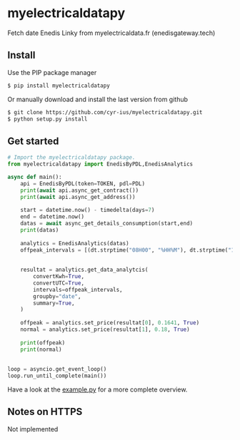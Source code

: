 # myelectricaldatapy

Fetch date Enedis Linky from myelectricaldata.fr (enedisgateway.tech)

## Install

Use the PIP package manager

```bash
$ pip install myelectricaldatapy
```

Or manually download and install the last version from github

```bash
$ git clone https://github.com/cyr-ius/myelectricaldatapy.git
$ python setup.py install
```

## Get started

```python
# Import the myelectricaldatapy package.
from myelectricaldatapy import EnedisByPDL,EnedisAnalytics

async def main():
    api = EnedisByPDL(token=TOKEN, pdl=PDL)
    print(await api.async_get_contract())
    print(await api.async_get_address())
    
    start = datetime.now() - timedelta(days=7)
    end = datetime.now()
    datas = await async_get_details_consumption(start,end)
    print(datas)
    
    analytics = EnedisAnalytics(datas)
    offpeak_intervals = [(dt.strptime("08H00", "%HH%M"), dt.strptime("12H00", "%HH%M"))]
    
    
    resultat = analytics.get_data_analytcis(
        convertKwh=True,
        convertUTC=True,
        intervals=offpeak_intervals,
        groupby="date",
        summary=True,
    )
      
    offpeak = analytics.set_price(resultat[0], 0.1641, True)
    normal = analytics.set_price(resultat[1], 0.18, True)
    
    print(offpeak)
    print(normal)
    
    
loop = asyncio.get_event_loop()
loop.run_until_complete(main())
```

Have a look at the [example.py](https://github.com/cyr-ius/myelectricaldatapy/blob/master/example.py) for a more complete overview.

## Notes on HTTPS

Not implemented
